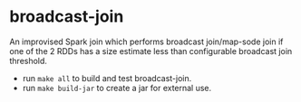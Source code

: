 # broadcast-join
An improvised Spark join which performs broadcast join/map-sode join if one of the 2 RDDs has a size estimate less than configurable broadcast join threshold.

* run `make all` to build and test broadcast-join.
* run `make build-jar` to create a jar for external use.